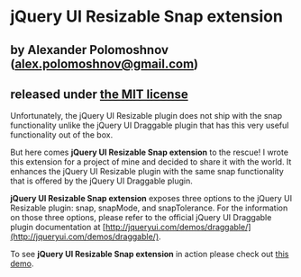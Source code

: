 jQuery UI Resizable Snap extension
==================================
## by Alexander Polomoshnov (alex.polomoshnov@gmail.com)
## released under [the MIT license](https://github.com/polomoshnov/jQuery-UI-Resizable-Snap-extension/blob/master/LICENSE.txt)

Unfortunately, the jQuery UI Resizable plugin does not ship with the snap functionality unlike the jQuery UI Draggable plugin that has this very useful functionality out of the box.

But here comes **jQuery UI Resizable Snap extension** to the rescue! I wrote this extension for a project of mine and decided to share it with the world. It enhances the jQuery UI Resizable plugin with the same snap functionality that is offered by the jQuery UI Draggable plugin.

**jQuery UI Resizable Snap extension** exposes three options to the jQuery UI Resizable plugin: snap, snapMode, and snapTolerance. For the information on those three options, please refer to the official jQuery UI Draggable plugin documentation at [http://jqueryui.com/demos/draggable/](http://jqueryui.com/demos/draggable/).

To see **jQuery UI Resizable Snap extension** in action please check out [this demo](http://bit.ly/jquery-ui-resizable-snap-plugin).